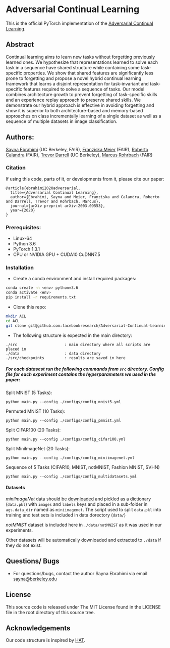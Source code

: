 # Adversarial Continual Learning 


This is the official PyTorch implementation of the [Adversarial Continual Learning](https://arxiv.org/abs/2003.09553). 


## Abstract

Continual learning aims to learn new tasks without forgetting previously learned ones. We hypothesize that representations learned to solve each task in a sequence have shared structure while containing some task-specific properties. We show that shared features are significantly less prone to forgetting and propose a novel hybrid continual learning framework that learns a disjoint representation for task-invariant and task-specific features required to solve a sequence of tasks. Our model combines  architecture growth to prevent forgetting of task-specific skills and an experience replay approach to preserve shared skills. We demonstrate our hybrid approach is effective in avoiding forgetting and show it is superior to both architecture-based and memory-based approaches on class incrementally learning of a single dataset as well as a sequence of multiple datasets in image classification.

## Authors:
[Sayna Ebrahimi](https://people.eecs.berkeley.edu/~sayna/) (UC Berkeley, FAIR), [Franziska Meier](https://am.is.tuebingen.mpg.de/person/fmeier) (FAIR), [Roberto Calandra](https://www.robertocalandra.com/about/) (FAIR), [Trevor Darrell](https://people.eecs.berkeley.edu/~trevor/) (UC Berkeley), [Marcus Rohrbach](http://rohrbach.vision/) (FAIR)

### Citation
If using this code, parts of it, or developments from it, please cite our paper:
```
@article{ebrahimi2020adversarial,
  title={Adversarial Continual Learning},
  author={Ebrahimi, Sayna and Meier, Franziska and Calandra, Roberto and Darrell, Trevor and Rohrbach, Marcus},
  journal={arXiv preprint arXiv:2003.09553},
  year={2020}
}
```

### Prerequisites:
- Linux-64
- Python 3.6
- PyTorch 1.3.1
- CPU or NVIDIA GPU + CUDA10 CuDNN7.5


### Installation
- Create a conda environment and install required packages:
```bash
conda create -n <env> python=3.6
conda activate <env>
pip install -r requirements.txt
```

- Clone this repo:
```bash
mkdir ACL
cd ACL
git clone git@github.com:facebookresearch/Adversarial-Continual-Learning.git
```

- The following structure is expected in the main directory:

```
./src                     : main directory where all scripts are placed in
./data                    : data directory
./src/checkpoints         : results are saved in here
```

##### For each datasest run the following commands from `src` directory. Config file for each experiment contains the hyperparameters we used in the paper: 

Split MNIST (5 Tasks): 

`python main.py --config ./configs/config_mnist5.yml`


Permuted MNIST (10 Tasks):

`python main.py --config ./configs/config_pmnist.yml`


Split CIFAR100 (20 Tasks):

``python main.py --config ./configs/config_cifar100.yml`` 

Split MiniImageNet (20 Tasks):

`python main.py --config ./configs/config_miniimagenet.yml`

Sequence of 5 Tasks (CIFAR10, MNIST, notMNIST, Fashion MNIST, SVHN)

`python main.py --config ./configs/config_multidatasets.yml`


#### Datasets

*miniImageNet* data should be [downloaded](https://github.com/yaoyao-liu/mini-imagenet-tools#about-mini-ImageNet) and pickled as a dictionary (`data.pkl`) with `images` and `labels` keys and placed in a sub-folder in `ags.data_dir` named as `miniimagenet`. The script used to split `data.pkl` into training and test sets is included in data dorectory (`data/`)

*notMNIST* dataset is included here in `./data/notMNIST` as it was used in our experiments. 

Other datasets will be automatically downloaded and extracted to `./data` if they do not exist.  

## Questions/ Bugs
* For questions/bugs, contact the author Sayna Ebrahimi via email sayna@berkeley.edu



## License
This source code is released under The MIT License found in the LICENSE file in the root directory of this source tree.


## Acknowledgements
Our code structure is inspired by [HAT](https://github.com/joansj/hat.).
